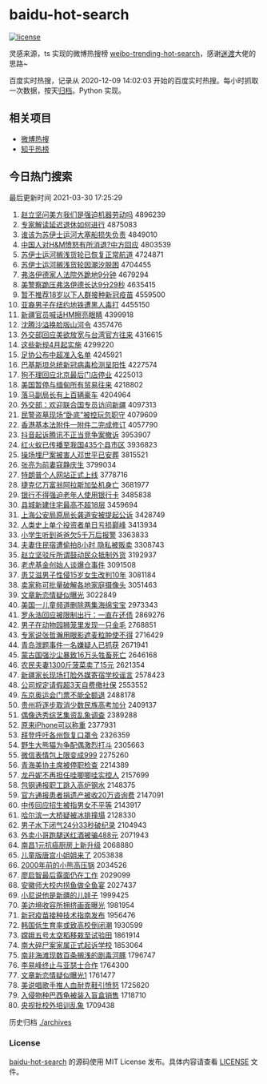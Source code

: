 # baidu-hot-search

[![license](https://img.shields.io/github/license/Arrackisarookie/baidu-hot-search)](https://github.com/Arrackisarookie/baidu-hot-search/blob/master/LICENSE)

灵感来源，ts 实现的微博热搜榜 [weibo-trending-hot-search](https://github.com/justjavac/weibo-trending-hot-search)，感谢[迷渡](https://github.com/justjavac)大佬的思路~

百度实时热搜，记录从 2020-12-09 14:02:03 开始的百度实时热搜。每小时抓取一次数据，按天[归档](./archives)。Python 实现。

## 相关项目
+ [微博热搜](https://github.com/Arrackisarookie/weibo-hot-search)
+ [知乎热榜](https://github.com/Arrackisarookie/zhihu-top-search)

## 今日热门搜索

<!-- Rank Begin -->

最后更新时间 2021-03-30 17:25:29

1. [赵立坚问美方我们是强迫机器劳动吗](http://www.baidu.com/baidu?cl=3&tn=SE_baiduhomet8_jmjb7mjw&rsv_dl=fyb_top&fr=top1000&wd=%D5%D4%C1%A2%BC%E1%CE%CA%C3%C0%B7%BD%CE%D2%C3%C7%CA%C7%C7%BF%C6%C8%BB%FA%C6%F7%C0%CD%B6%AF%C2%F0) 4896239
1. [专家解读延迟退休如何进行](http://www.baidu.com/baidu?cl=3&tn=SE_baiduhomet8_jmjb7mjw&rsv_dl=fyb_top&fr=top1000&wd=%D7%A8%BC%D2%BD%E2%B6%C1%D1%D3%B3%D9%CD%CB%D0%DD%C8%E7%BA%CE%BD%F8%D0%D0) 4875083
1. [谁该为苏伊士运河大塞船损失负责](http://www.baidu.com/baidu?cl=3&tn=SE_baiduhomet8_jmjb7mjw&rsv_dl=fyb_top&fr=top1000&wd=%CB%AD%B8%C3%CE%AA%CB%D5%D2%C1%CA%BF%D4%CB%BA%D3%B4%F3%C8%FB%B4%AC%CB%F0%CA%A7%B8%BA%D4%F0) 4849010
1. [中国人对H&M愤怒有所消退?中方回应](http://www.baidu.com/baidu?cl=3&tn=SE_baiduhomet8_jmjb7mjw&rsv_dl=fyb_top&fr=top1000&wd=%D6%D0%B9%FA%C8%CB%B6%D4H%26M%B7%DF%C5%AD%D3%D0%CB%F9%CF%FB%CD%CB%3F%D6%D0%B7%BD%BB%D8%D3%A6) 4803539
1. [苏伊士运河搁浅货轮已恢复正常航道](http://www.baidu.com/baidu?cl=3&tn=SE_baiduhomet8_jmjb7mjw&rsv_dl=fyb_top&fr=top1000&wd=%CB%D5%D2%C1%CA%BF%D4%CB%BA%D3%B8%E9%C7%B3%BB%F5%C2%D6%D2%D1%BB%D6%B8%B4%D5%FD%B3%A3%BA%BD%B5%C0) 4724871
1. [苏伊士运河搁浅货轮因潮汐脱困](http://www.baidu.com/baidu?cl=3&tn=SE_baiduhomet8_jmjb7mjw&rsv_dl=fyb_top&fr=top1000&wd=%CB%D5%D2%C1%CA%BF%D4%CB%BA%D3%B8%E9%C7%B3%BB%F5%C2%D6%D2%F2%B3%B1%CF%AB%CD%D1%C0%A7) 4704455
1. [弗洛伊德家人法院外跪地9分钟](http://www.baidu.com/baidu?cl=3&tn=SE_baiduhomet8_jmjb7mjw&rsv_dl=fyb_top&fr=top1000&wd=%B8%A5%C2%E5%D2%C1%B5%C2%BC%D2%C8%CB%B7%A8%D4%BA%CD%E2%B9%F2%B5%D89%B7%D6%D6%D3) 4679294
1. [美警察跪压弗洛伊德长达9分29秒](http://www.baidu.com/baidu?cl=3&tn=SE_baiduhomet8_jmjb7mjw&rsv_dl=fyb_top&fr=top1000&wd=%C3%C0%BE%AF%B2%EC%B9%F2%D1%B9%B8%A5%C2%E5%D2%C1%B5%C2%B3%A4%B4%EF9%B7%D629%C3%EB) 4635415
1. [暂不推荐18岁以下人群接种新冠疫苗](http://www.baidu.com/baidu?cl=3&tn=SE_baiduhomet8_jmjb7mjw&rsv_dl=fyb_top&fr=top1000&wd=%D4%DD%B2%BB%CD%C6%BC%F618%CB%EA%D2%D4%CF%C2%C8%CB%C8%BA%BD%D3%D6%D6%D0%C2%B9%DA%D2%DF%C3%E7) 4559500
1. [亚裔男子在纽约地铁遭黑人毒打](http://www.baidu.com/baidu?cl=3&tn=SE_baiduhomet8_jmjb7mjw&rsv_dl=fyb_top&fr=top1000&wd=%D1%C7%D2%E1%C4%D0%D7%D3%D4%DA%C5%A6%D4%BC%B5%D8%CC%FA%D4%E2%BA%DA%C8%CB%B6%BE%B4%F2) 4455150
1. [新疆官员喊话HM擦亮眼睛](http://www.baidu.com/baidu?cl=3&tn=SE_baiduhomet8_jmjb7mjw&rsv_dl=fyb_top&fr=top1000&wd=%D0%C2%BD%AE%B9%D9%D4%B1%BA%B0%BB%B0HM%B2%C1%C1%C1%D1%DB%BE%A6) 4399918
1. [沈腾沙溢换脸版山河令](http://www.baidu.com/baidu?cl=3&tn=SE_baiduhomet8_jmjb7mjw&rsv_dl=fyb_top&fr=top1000&wd=%C9%F2%CC%DA%C9%B3%D2%E7%BB%BB%C1%B3%B0%E6%C9%BD%BA%D3%C1%EE) 4357476
1. [外交部回应美欲放宽与台湾官方往来](http://www.baidu.com/baidu?cl=3&tn=SE_baiduhomet8_jmjb7mjw&rsv_dl=fyb_top&fr=top1000&wd=%CD%E2%BD%BB%B2%BF%BB%D8%D3%A6%C3%C0%D3%FB%B7%C5%BF%ED%D3%EB%CC%A8%CD%E5%B9%D9%B7%BD%CD%F9%C0%B4) 4316615
1. [这些新规4月起实施](http://www.baidu.com/baidu?cl=3&tn=SE_baiduhomet8_jmjb7mjw&rsv_dl=fyb_top&fr=top1000&wd=%D5%E2%D0%A9%D0%C2%B9%E64%D4%C2%C6%F0%CA%B5%CA%A9) 4299220
1. [足协公布中超准入名单](http://www.baidu.com/baidu?cl=3&tn=SE_baiduhomet8_jmjb7mjw&rsv_dl=fyb_top&fr=top1000&wd=%D7%E3%D0%AD%B9%AB%B2%BC%D6%D0%B3%AC%D7%BC%C8%EB%C3%FB%B5%A5) 4245921
1. [巴基斯坦总统新冠病毒检测呈阳性](http://www.baidu.com/baidu?cl=3&tn=SE_baiduhomet8_jmjb7mjw&rsv_dl=fyb_top&fr=top1000&wd=%B0%CD%BB%F9%CB%B9%CC%B9%D7%DC%CD%B3%D0%C2%B9%DA%B2%A1%B6%BE%BC%EC%B2%E2%B3%CA%D1%F4%D0%D4) 4227574
1. [狗不理回应北京最后门店停业](http://www.baidu.com/baidu?cl=3&tn=SE_baiduhomet8_jmjb7mjw&rsv_dl=fyb_top&fr=top1000&wd=%B9%B7%B2%BB%C0%ED%BB%D8%D3%A6%B1%B1%BE%A9%D7%EE%BA%F3%C3%C5%B5%EA%CD%A3%D2%B5) 4225013
1. [美国暂停与缅甸所有贸易往来](http://www.baidu.com/baidu?cl=3&tn=SE_baiduhomet8_jmjb7mjw&rsv_dl=fyb_top&fr=top1000&wd=%C3%C0%B9%FA%D4%DD%CD%A3%D3%EB%C3%E5%B5%E9%CB%F9%D3%D0%C3%B3%D2%D7%CD%F9%C0%B4) 4218802
1. [落马副局长有上百辆豪车](http://www.baidu.com/baidu?cl=3&tn=SE_baiduhomet8_jmjb7mjw&rsv_dl=fyb_top&fr=top1000&wd=%C2%E4%C2%ED%B8%B1%BE%D6%B3%A4%D3%D0%C9%CF%B0%D9%C1%BE%BA%C0%B3%B5) 4204964
1. [外交部：欢迎联合国专员访问新疆](http://www.baidu.com/baidu?cl=3&tn=SE_baiduhomet8_jmjb7mjw&rsv_dl=fyb_top&fr=top1000&wd=%CD%E2%BD%BB%B2%BF%A3%BA%BB%B6%D3%AD%C1%AA%BA%CF%B9%FA%D7%A8%D4%B1%B7%C3%CE%CA%D0%C2%BD%AE) 4097313
1. [民警盗墓现场“卧底”被控玩忽职守](http://www.baidu.com/baidu?cl=3&tn=SE_baiduhomet8_jmjb7mjw&rsv_dl=fyb_top&fr=top1000&wd=%C3%F1%BE%AF%B5%C1%C4%B9%CF%D6%B3%A1%A1%B0%CE%D4%B5%D7%A1%B1%B1%BB%BF%D8%CD%E6%BA%F6%D6%B0%CA%D8) 4079609
1. [香港基本法附件一附件二完成修订](http://www.baidu.com/baidu?cl=3&tn=SE_baiduhomet8_jmjb7mjw&rsv_dl=fyb_top&fr=top1000&wd=%CF%E3%B8%DB%BB%F9%B1%BE%B7%A8%B8%BD%BC%FE%D2%BB%B8%BD%BC%FE%B6%FE%CD%EA%B3%C9%D0%DE%B6%A9) 4057790
1. [抖音起诉腾讯不正当竞争案撤诉](http://www.baidu.com/baidu?cl=3&tn=SE_baiduhomet8_jmjb7mjw&rsv_dl=fyb_top&fr=top1000&wd=%B6%B6%D2%F4%C6%F0%CB%DF%CC%DA%D1%B6%B2%BB%D5%FD%B5%B1%BE%BA%D5%F9%B0%B8%B3%B7%CB%DF) 3953907
1. [红火蚁已传播至我国435个县市区](http://www.baidu.com/baidu?cl=3&tn=SE_baiduhomet8_jmjb7mjw&rsv_dl=fyb_top&fr=top1000&wd=%BA%EC%BB%F0%D2%CF%D2%D1%B4%AB%B2%A5%D6%C1%CE%D2%B9%FA435%B8%F6%CF%D8%CA%D0%C7%F8) 3936823
1. [操场埋尸案被害人邓世平已安葬](http://www.baidu.com/baidu?cl=3&tn=SE_baiduhomet8_jmjb7mjw&rsv_dl=fyb_top&fr=top1000&wd=%B2%D9%B3%A1%C2%F1%CA%AC%B0%B8%B1%BB%BA%A6%C8%CB%B5%CB%CA%C0%C6%BD%D2%D1%B0%B2%D4%E1) 3815521
1. [张亮为前妻寇静庆生](http://www.baidu.com/baidu?cl=3&tn=SE_baiduhomet8_jmjb7mjw&rsv_dl=fyb_top&fr=top1000&wd=%D5%C5%C1%C1%CE%AA%C7%B0%C6%DE%BF%DC%BE%B2%C7%EC%C9%FA) 3799034
1. [特朗普个人网站正式上线](http://www.baidu.com/baidu?cl=3&tn=SE_baiduhomet8_jmjb7mjw&rsv_dl=fyb_top&fr=top1000&wd=%CC%D8%C0%CA%C6%D5%B8%F6%C8%CB%CD%F8%D5%BE%D5%FD%CA%BD%C9%CF%CF%DF) 3778716
1. [捷克亿万富翁阿拉斯加坠机身亡](http://www.baidu.com/baidu?cl=3&tn=SE_baiduhomet8_jmjb7mjw&rsv_dl=fyb_top&fr=top1000&wd=%BD%DD%BF%CB%D2%DA%CD%F2%B8%BB%CE%CC%B0%A2%C0%AD%CB%B9%BC%D3%D7%B9%BB%FA%C9%ED%CD%F6) 3681977
1. [银行不得强迫老年人使用银行卡](http://www.baidu.com/baidu?cl=3&tn=SE_baiduhomet8_jmjb7mjw&rsv_dl=fyb_top&fr=top1000&wd=%D2%F8%D0%D0%B2%BB%B5%C3%C7%BF%C6%C8%C0%CF%C4%EA%C8%CB%CA%B9%D3%C3%D2%F8%D0%D0%BF%A8) 3485838
1. [县城新建住宅最高不超18层](http://www.baidu.com/baidu?cl=3&tn=SE_baiduhomet8_jmjb7mjw&rsv_dl=fyb_top&fr=top1000&wd=%CF%D8%B3%C7%D0%C2%BD%A8%D7%A1%D5%AC%D7%EE%B8%DF%B2%BB%B3%AC18%B2%E3) 3459694
1. [上海公安局原局长龚道安被提起公诉](http://www.baidu.com/baidu?cl=3&tn=SE_baiduhomet8_jmjb7mjw&rsv_dl=fyb_top&fr=top1000&wd=%C9%CF%BA%A3%B9%AB%B0%B2%BE%D6%D4%AD%BE%D6%B3%A4%B9%A8%B5%C0%B0%B2%B1%BB%CC%E1%C6%F0%B9%AB%CB%DF) 3428749
1. [人类史上单个投资者单日亏损巅峰](http://www.baidu.com/baidu?cl=3&tn=SE_baiduhomet8_jmjb7mjw&rsv_dl=fyb_top&fr=top1000&wd=%C8%CB%C0%E0%CA%B7%C9%CF%B5%A5%B8%F6%CD%B6%D7%CA%D5%DF%B5%A5%C8%D5%BF%F7%CB%F0%E1%DB%B7%E5) 3413934
1. [小学生听到爸爸欠5千万后报警](http://www.baidu.com/baidu?cl=3&tn=SE_baiduhomet8_jmjb7mjw&rsv_dl=fyb_top&fr=top1000&wd=%D0%A1%D1%A7%C9%FA%CC%FD%B5%BD%B0%D6%B0%D6%C7%B75%C7%A7%CD%F2%BA%F3%B1%A8%BE%AF) 3363833
1. [夫妻住民宿遭偷拍8小时 隐私被贩卖](http://www.baidu.com/baidu?cl=3&tn=SE_baiduhomet8_jmjb7mjw&rsv_dl=fyb_top&fr=top1000&wd=%B7%F2%C6%DE%D7%A1%C3%F1%CB%DE%D4%E2%CD%B5%C5%C48%D0%A1%CA%B1%20%D2%FE%CB%BD%B1%BB%B7%B7%C2%F4) 3308743
1. [赵立坚驳斥所谓鼓动民众抵制外货](http://www.baidu.com/baidu?cl=3&tn=SE_baiduhomet8_jmjb7mjw&rsv_dl=fyb_top&fr=top1000&wd=%D5%D4%C1%A2%BC%E1%B2%B5%B3%E2%CB%F9%CE%BD%B9%C4%B6%AF%C3%F1%D6%DA%B5%D6%D6%C6%CD%E2%BB%F5) 3192937
1. [老虎基金创始人谈爆仓事件](http://www.baidu.com/baidu?cl=3&tn=SE_baiduhomet8_jmjb7mjw&rsv_dl=fyb_top&fr=top1000&wd=%C0%CF%BB%A2%BB%F9%BD%F0%B4%B4%CA%BC%C8%CB%CC%B8%B1%AC%B2%D6%CA%C2%BC%FE) 3091508
1. [患艾滋男子性侵15岁女生改判10年](http://www.baidu.com/baidu?cl=3&tn=SE_baiduhomet8_jmjb7mjw&rsv_dl=fyb_top&fr=top1000&wd=%BB%BC%B0%AC%D7%CC%C4%D0%D7%D3%D0%D4%C7%D615%CB%EA%C5%AE%C9%FA%B8%C4%C5%D010%C4%EA) 3081184
1. [卖家称可批量破解各地家庭摄像头](http://www.baidu.com/baidu?cl=3&tn=SE_baiduhomet8_jmjb7mjw&rsv_dl=fyb_top&fr=top1000&wd=%C2%F4%BC%D2%B3%C6%BF%C9%C5%FA%C1%BF%C6%C6%BD%E2%B8%F7%B5%D8%BC%D2%CD%A5%C9%E3%CF%F1%CD%B7) 3051463
1. [文章新恋情疑似曝光](http://www.baidu.com/baidu?cl=3&tn=SE_baiduhomet8_jmjb7mjw&rsv_dl=fyb_top&fr=top1000&wd=%CE%C4%D5%C2%D0%C2%C1%B5%C7%E9%D2%C9%CB%C6%C6%D8%B9%E2) 3022849
1. [美国一儿童频道删除两集海绵宝宝](http://www.baidu.com/baidu?cl=3&tn=SE_baiduhomet8_jmjb7mjw&rsv_dl=fyb_top&fr=top1000&wd=%C3%C0%B9%FA%D2%BB%B6%F9%CD%AF%C6%B5%B5%C0%C9%BE%B3%FD%C1%BD%BC%AF%BA%A3%C3%E0%B1%A6%B1%A6) 2973343
1. [罗永浩回应被限制出行：一直在还债](http://www.baidu.com/baidu?cl=3&tn=SE_baiduhomet8_jmjb7mjw&rsv_dl=fyb_top&fr=top1000&wd=%C2%DE%D3%C0%BA%C6%BB%D8%D3%A6%B1%BB%CF%DE%D6%C6%B3%F6%D0%D0%A3%BA%D2%BB%D6%B1%D4%DA%BB%B9%D5%AE) 2869276
1. [男子在动物园狮笼里发现一只金毛](http://www.baidu.com/baidu?cl=3&tn=SE_baiduhomet8_jmjb7mjw&rsv_dl=fyb_top&fr=top1000&wd=%C4%D0%D7%D3%D4%DA%B6%AF%CE%EF%D4%B0%CA%A8%C1%FD%C0%EF%B7%A2%CF%D6%D2%BB%D6%BB%BD%F0%C3%AB) 2768851
1. [专家说张哲瀚用眼影遮麦粒肿使不得](http://www.baidu.com/baidu?cl=3&tn=SE_baiduhomet8_jmjb7mjw&rsv_dl=fyb_top&fr=top1000&wd=%D7%A8%BC%D2%CB%B5%D5%C5%D5%DC%E5%AB%D3%C3%D1%DB%D3%B0%D5%DA%C2%F3%C1%A3%D6%D7%CA%B9%B2%BB%B5%C3) 2716429
1. [青岛泄题事件一名嫌疑人已抓获](http://www.baidu.com/baidu?cl=3&tn=SE_baiduhomet8_jmjb7mjw&rsv_dl=fyb_top&fr=top1000&wd=%C7%E0%B5%BA%D0%B9%CC%E2%CA%C2%BC%FE%D2%BB%C3%FB%CF%D3%D2%C9%C8%CB%D2%D1%D7%A5%BB%F1) 2671941
1. [蒙古国强沙尘暴致16万头牲畜死亡](http://www.baidu.com/baidu?cl=3&tn=SE_baiduhomet8_jmjb7mjw&rsv_dl=fyb_top&fr=top1000&wd=%C3%C9%B9%C5%B9%FA%C7%BF%C9%B3%B3%BE%B1%A9%D6%C216%CD%F2%CD%B7%C9%FC%D0%F3%CB%C0%CD%F6) 2646168
1. [农民夫妻1300斤菠菜卖了15元](http://www.baidu.com/baidu?cl=3&tn=SE_baiduhomet8_jmjb7mjw&rsv_dl=fyb_top&fr=top1000&wd=%C5%A9%C3%F1%B7%F2%C6%DE1300%BD%EF%B2%A4%B2%CB%C2%F4%C1%CB15%D4%AA) 2621354
1. [新疆家长现场打脸外媒寄宿学校谣言](http://www.baidu.com/baidu?cl=3&tn=SE_baiduhomet8_jmjb7mjw&rsv_dl=fyb_top&fr=top1000&wd=%D0%C2%BD%AE%BC%D2%B3%A4%CF%D6%B3%A1%B4%F2%C1%B3%CD%E2%C3%BD%BC%C4%CB%DE%D1%A7%D0%A3%D2%A5%D1%D4) 2578423
1. [公司规定请假超3天自费缴社保](http://www.baidu.com/baidu?cl=3&tn=SE_baiduhomet8_jmjb7mjw&rsv_dl=fyb_top&fr=top1000&wd=%B9%AB%CB%BE%B9%E6%B6%A8%C7%EB%BC%D9%B3%AC3%CC%EC%D7%D4%B7%D1%BD%C9%C9%E7%B1%A3) 2553552
1. [东京奥运会门票不能全额退](http://www.baidu.com/baidu?cl=3&tn=SE_baiduhomet8_jmjb7mjw&rsv_dl=fyb_top&fr=top1000&wd=%B6%AB%BE%A9%B0%C2%D4%CB%BB%E1%C3%C5%C6%B1%B2%BB%C4%DC%C8%AB%B6%EE%CD%CB) 2488178
1. [贵州将逐步取消少数民族高考加分](http://www.baidu.com/baidu?cl=3&tn=SE_baiduhomet8_jmjb7mjw&rsv_dl=fyb_top&fr=top1000&wd=%B9%F3%D6%DD%BD%AB%D6%F0%B2%BD%C8%A1%CF%FB%C9%D9%CA%FD%C3%F1%D7%E5%B8%DF%BF%BC%BC%D3%B7%D6) 2409137
1. [偶像选秀综艺集资乱象调查](http://www.baidu.com/baidu?cl=3&tn=SE_baiduhomet8_jmjb7mjw&rsv_dl=fyb_top&fr=top1000&wd=%C5%BC%CF%F1%D1%A1%D0%E3%D7%DB%D2%D5%BC%AF%D7%CA%C2%D2%CF%F3%B5%F7%B2%E9) 2389288
1. [原来iPhone可以称重](http://www.baidu.com/baidu?cl=3&tn=SE_baiduhomet8_jmjb7mjw&rsv_dl=fyb_top&fr=top1000&wd=%D4%AD%C0%B4iPhone%BF%C9%D2%D4%B3%C6%D6%D8) 2377931
1. [拜登呼吁各州恢复口罩令](http://www.baidu.com/baidu?cl=3&tn=SE_baiduhomet8_jmjb7mjw&rsv_dl=fyb_top&fr=top1000&wd=%B0%DD%B5%C7%BA%F4%D3%F5%B8%F7%D6%DD%BB%D6%B8%B4%BF%DA%D5%D6%C1%EE) 2326359
1. [野生大熊猫为争配偶激烈打斗](http://www.baidu.com/baidu?cl=3&tn=SE_baiduhomet8_jmjb7mjw&rsv_dl=fyb_top&fr=top1000&wd=%D2%B0%C9%FA%B4%F3%D0%DC%C3%A8%CE%AA%D5%F9%C5%E4%C5%BC%BC%A4%C1%D2%B4%F2%B6%B7) 2305663
1. [微信表情包上限变成999](http://www.baidu.com/baidu?cl=3&tn=SE_baiduhomet8_jmjb7mjw&rsv_dl=fyb_top&fr=top1000&wd=%CE%A2%D0%C5%B1%ED%C7%E9%B0%FC%C9%CF%CF%DE%B1%E4%B3%C9999) 2275260
1. [青海美协主席被停职检查](http://www.baidu.com/baidu?cl=3&tn=SE_baiduhomet8_jmjb7mjw&rsv_dl=fyb_top&fr=top1000&wd=%C7%E0%BA%A3%C3%C0%D0%AD%D6%F7%CF%AF%B1%BB%CD%A3%D6%B0%BC%EC%B2%E9) 2214389
1. [龙丹妮不再担任哇唧唧哇实控人](http://www.baidu.com/baidu?cl=3&tn=SE_baiduhomet8_jmjb7mjw&rsv_dl=fyb_top&fr=top1000&wd=%C1%FA%B5%A4%C4%DD%B2%BB%D4%D9%B5%A3%C8%CE%CD%DB%DF%F3%DF%F3%CD%DB%CA%B5%BF%D8%C8%CB) 2157699
1. [包钢通报职工跳入高炉钢水](http://www.baidu.com/baidu?cl=3&tn=SE_baiduhomet8_jmjb7mjw&rsv_dl=fyb_top&fr=top1000&wd=%B0%FC%B8%D6%CD%A8%B1%A8%D6%B0%B9%A4%CC%F8%C8%EB%B8%DF%C2%AF%B8%D6%CB%AE) 2148375
1. [官方通报患者捐遗产被收20万咨询费](http://www.baidu.com/baidu?cl=3&tn=SE_baiduhomet8_jmjb7mjw&rsv_dl=fyb_top&fr=top1000&wd=%B9%D9%B7%BD%CD%A8%B1%A8%BB%BC%D5%DF%BE%E8%D2%C5%B2%FA%B1%BB%CA%D520%CD%F2%D7%C9%D1%AF%B7%D1) 2147091
1. [中传回应招生被指男女不平等](http://www.baidu.com/baidu?cl=3&tn=SE_baiduhomet8_jmjb7mjw&rsv_dl=fyb_top&fr=top1000&wd=%D6%D0%B4%AB%BB%D8%D3%A6%D5%D0%C9%FA%B1%BB%D6%B8%C4%D0%C5%AE%B2%BB%C6%BD%B5%C8) 2143917
1. [哈尔滨一大桥疑被冰排撞塌](http://www.baidu.com/baidu?cl=3&tn=SE_baiduhomet8_jmjb7mjw&rsv_dl=fyb_top&fr=top1000&wd=%B9%FE%B6%FB%B1%F5%D2%BB%B4%F3%C7%C5%D2%C9%B1%BB%B1%F9%C5%C5%D7%B2%CB%FA) 2128330
1. [男子水下闭气24分33秒破纪录](http://www.baidu.com/baidu?cl=3&tn=SE_baiduhomet8_jmjb7mjw&rsv_dl=fyb_top&fr=top1000&wd=%C4%D0%D7%D3%CB%AE%CF%C2%B1%D5%C6%F824%B7%D633%C3%EB%C6%C6%BC%CD%C2%BC) 2104943
1. [外卖小哥跑腿送红酒被骗488元](http://www.baidu.com/baidu?cl=3&tn=SE_baiduhomet8_jmjb7mjw&rsv_dl=fyb_top&fr=top1000&wd=%CD%E2%C2%F4%D0%A1%B8%E7%C5%DC%CD%C8%CB%CD%BA%EC%BE%C6%B1%BB%C6%AD488%D4%AA) 2071943
1. [南昌1元抗癌厨房上新升级](http://www.baidu.com/baidu?cl=3&tn=SE_baiduhomet8_jmjb7mjw&rsv_dl=fyb_top&fr=top1000&wd=%C4%CF%B2%FD1%D4%AA%BF%B9%B0%A9%B3%F8%B7%BF%C9%CF%D0%C2%C9%FD%BC%B6) 2068880
1. [儿童版唐宫小姐姐来了](http://www.baidu.com/baidu?cl=3&tn=SE_baiduhomet8_jmjb7mjw&rsv_dl=fyb_top&fr=top1000&wd=%B6%F9%CD%AF%B0%E6%CC%C6%B9%AC%D0%A1%BD%E3%BD%E3%C0%B4%C1%CB) 2053838
1. [2000年前的小熊高压锅](http://www.baidu.com/baidu?cl=3&tn=SE_baiduhomet8_jmjb7mjw&rsv_dl=fyb_top&fr=top1000&wd=2000%C4%EA%C7%B0%B5%C4%D0%A1%D0%DC%B8%DF%D1%B9%B9%F8) 2034526
1. [廖启智最后露面仍在工作](http://www.baidu.com/baidu?cl=3&tn=SE_baiduhomet8_jmjb7mjw&rsv_dl=fyb_top&fr=top1000&wd=%C1%CE%C6%F4%D6%C7%D7%EE%BA%F3%C2%B6%C3%E6%C8%D4%D4%DA%B9%A4%D7%F7) 2029099
1. [安徽师大校内捞鱼做全鱼宴](http://www.baidu.com/baidu?cl=3&tn=SE_baiduhomet8_jmjb7mjw&rsv_dl=fyb_top&fr=top1000&wd=%B0%B2%BB%D5%CA%A6%B4%F3%D0%A3%C4%DA%C0%CC%D3%E3%D7%F6%C8%AB%D3%E3%D1%E7) 2027437
1. [小尼说他是新疆的儿娃子](http://www.baidu.com/baidu?cl=3&tn=SE_baiduhomet8_jmjb7mjw&rsv_dl=fyb_top&fr=top1000&wd=%D0%A1%C4%E1%CB%B5%CB%FB%CA%C7%D0%C2%BD%AE%B5%C4%B6%F9%CD%DE%D7%D3) 1999425
1. [美边境收容所拥挤画面曝光](http://www.baidu.com/baidu?cl=3&tn=SE_baiduhomet8_jmjb7mjw&rsv_dl=fyb_top&fr=top1000&wd=%C3%C0%B1%DF%BE%B3%CA%D5%C8%DD%CB%F9%D3%B5%BC%B7%BB%AD%C3%E6%C6%D8%B9%E2) 1981954
1. [新冠疫苗接种技术指南发布](http://www.baidu.com/baidu?cl=3&tn=SE_baiduhomet8_jmjb7mjw&rsv_dl=fyb_top&fr=top1000&wd=%D0%C2%B9%DA%D2%DF%C3%E7%BD%D3%D6%D6%BC%BC%CA%F5%D6%B8%C4%CF%B7%A2%B2%BC) 1956476
1. [韩国低生育率或致高校倒闭潮](http://www.baidu.com/baidu?cl=3&tn=SE_baiduhomet8_jmjb7mjw&rsv_dl=fyb_top&fr=top1000&wd=%BA%AB%B9%FA%B5%CD%C9%FA%D3%FD%C2%CA%BB%F2%D6%C2%B8%DF%D0%A3%B5%B9%B1%D5%B3%B1) 1930599
1. [嫦娥五号太空稻移栽至试验田](http://www.baidu.com/baidu?cl=3&tn=SE_baiduhomet8_jmjb7mjw&rsv_dl=fyb_top&fr=top1000&wd=%E6%CF%B6%F0%CE%E5%BA%C5%CC%AB%BF%D5%B5%BE%D2%C6%D4%D4%D6%C1%CA%D4%D1%E9%CC%EF) 1861914
1. [南大碎尸案家属正式起诉学校](http://www.baidu.com/baidu?cl=3&tn=SE_baiduhomet8_jmjb7mjw&rsv_dl=fyb_top&fr=top1000&wd=%C4%CF%B4%F3%CB%E9%CA%AC%B0%B8%BC%D2%CA%F4%D5%FD%CA%BD%C6%F0%CB%DF%D1%A7%D0%A3) 1853064
1. [南非海滩现数百条搁浅的剧毒河豚](http://www.baidu.com/baidu?cl=3&tn=SE_baiduhomet8_jmjb7mjw&rsv_dl=fyb_top&fr=top1000&wd=%C4%CF%B7%C7%BA%A3%CC%B2%CF%D6%CA%FD%B0%D9%CC%F5%B8%E9%C7%B3%B5%C4%BE%E7%B6%BE%BA%D3%EB%E0) 1796747
1. [李易峰终止与亚瑟士合作](http://www.baidu.com/baidu?cl=3&tn=SE_baiduhomet8_jmjb7mjw&rsv_dl=fyb_top&fr=top1000&wd=%C0%EE%D2%D7%B7%E5%D6%D5%D6%B9%D3%EB%D1%C7%C9%AA%CA%BF%BA%CF%D7%F7) 1764300
1. [文章新恋情疑似曝光1](http://www.baidu.com/baidu?cl=3&tn=SE_baiduhomet8_jmjb7mjw&rsv_dl=fyb_top&fr=top1000&wd=%CE%C4%D5%C2%D0%C2%C1%B5%C7%E9%D2%C9%CB%C6%C6%D8%B9%E21) 1761477
1. [美说唱歌手推人血耐克鞋引愤怒](http://www.baidu.com/baidu?cl=3&tn=SE_baiduhomet8_jmjb7mjw&rsv_dl=fyb_top&fr=top1000&wd=%C3%C0%CB%B5%B3%AA%B8%E8%CA%D6%CD%C6%C8%CB%D1%AA%C4%CD%BF%CB%D0%AC%D2%FD%B7%DF%C5%AD) 1725620
1. [入侵物种巴西龟被装入盲盒销售](http://www.baidu.com/baidu?cl=3&tn=SE_baiduhomet8_jmjb7mjw&rsv_dl=fyb_top&fr=top1000&wd=%C8%EB%C7%D6%CE%EF%D6%D6%B0%CD%CE%F7%B9%EA%B1%BB%D7%B0%C8%EB%C3%A4%BA%D0%CF%FA%CA%DB) 1718710
1. [央视批校外培训乱象](http://www.baidu.com/baidu?cl=3&tn=SE_baiduhomet8_jmjb7mjw&rsv_dl=fyb_top&fr=top1000&wd=%D1%EB%CA%D3%C5%FA%D0%A3%CD%E2%C5%E0%D1%B5%C2%D2%CF%F3) 1709438
<!-- Rank End -->

历史归档 [./archives](./archives)

### License

[baidu-hot-search](https://github.com/Arrackisarookie/baidu-hot-search) 的源码使用 MIT License 发布。具体内容请查看 [LICENSE](./LICENSE) 文件。
